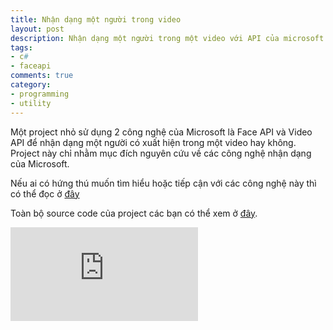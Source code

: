 ```yaml
---
title: Nhận dạng một người trong video
layout: post
description: Nhận dạng một người trong một video với API của microsoft.
tags:
- c#
- faceapi
comments: true
category:
- programming
- utility
---
```


Một project nhỏ sử dụng 2 công nghệ của Microsoft là Face API và Video API để nhận dạng một người có xuất hiện trong một video hay không. Project này chỉ nhằm mục đích nguyên cứu về các công nghệ nhận dạng của Microsoft. 

Nếu ai có hứng thú muốn tìm hiểu hoặc tiếp cận với các công nghệ này thì có thể đọc ở [đây](https://azure.microsoft.com/en-us/services/cognitive-services/)

Toàn bộ source code của project các bạn có thể xem ở [đây](https://github.com/sontx/detect-a-person-in-video).

<div class="video-wrapper">
  <iframe src="https://www.youtube.com/embed/ZuPnoOoBlYU" frameborder="0" allowfullscreen></iframe>
</div>
